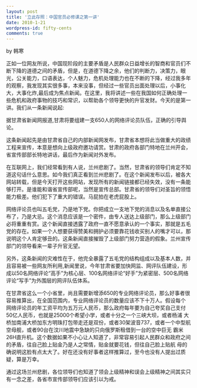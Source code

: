 ```yaml
---
layout: post
title: '立此存照：中国官员必修课之第一讲'
date: 2010-1-21
wordpress-id: fifty-cents
comments: true
---
```

by 韩寒

正如一位网友所说，中国现阶段的主要矛盾是人民群众日益增长的智商和官员们不断下降的道德之间的矛盾，但是，在道德下降之余，他们的判断力，决策力，眼 光，公关能力，口语表达，个人魅力，危机处理能力也在不断的下降，经过我多年的观察，我发现其实很多事，本来没事，但经过一些官员出面处理以后，小事化 大，大事化炸,最后成为焦点新闻。在这里，我将讲述一些在我国如何正确处理一些危机和政府事物的技巧和常识，以帮助各个领导更快的升官发财。今天的是第一 讲。我们从一条新闻说起:

据甘肃省新闻网报道,甘肃将要组建一支650人的网络评论员队伍，正确的引导舆论。

这条新闻起先是由甘肃省自己的内部新闻网发布，甘肃省本想将此当做重大的政绩工程来宣传，本意是想向上级政府邀功请赏。甘肃的政府各部门特地在兰州开会，省宣传部部长特地讲话，最后作为新闻对外发布。

在互联网上，我们经常看到有人说，兰州悲剧了。当然，甘肃省的领导们肯定不知道这句话什么意思。如今我们真正看到兰州悲剧了。在这个新闻发布以后，被各大 网站转载，但是今天打开这些网站，发现所有的新闻链接都已经失效，没有一条能够打开。是谁能和谐省宣传部呢，当然是宣传总部。甘肃省的领导们对圣旨的领悟 能力极差。他们犯下了重大的错误。马屁拍在老虎屁股上。

网络评论员也叫五毛党，乃是地下党。你把成立一支地下党的消息以及名单直接公布了，乃是大忌。这个消息应该是一个密件，由专人送达上级部门，那么上级部门 必将重重有赏。这个新闻直接透露了政府一直不愿意承认的一个事实，那就是五毛党的存在。如果一个人想要获得赞美和拥护必须要靠花钱收买别人的嘴才可以，那 说明这个人肯定够丑的。这条新闻直接摧毁了上级部门努力营造的假象。兰州宣传部门的领导看来一辈子升官无望。

另外，这条新闻的灾难性在于，他完全暴露了五毛党的结构组成以及基本人数，并且容易被一些网友所利用,新闻里说，今年甘肃省要加快网监、网评队伍建设，形 成以50名网络评论“高手”为核心层、100名网络评论“好手”为紧密层、500名网络评论“写手”为外围层的网评队伍体系。

在甘肃省这么一个小省里，尚且需要新增添650的专业网络评论员，那么好事者很容易推算出，在全国范围内，专业网络评论员的数量应该不下十万人。假设每个 网络评论员的年工资平均为五万元人民币，那么政府每年要为自己夸奖自己支付50亿人民币，也就是25000个希望小学，或者十分之一个三峡大坝，或者杨浦 大桥加南浦大桥加东方明珠打包带走还是双份，或者30架波音737，或者一个中型航空母舰，或者90台在汶川地震中急缺的只向俄罗斯租借到一台的空中巨无 霸米26H直升机。这个数据如果不小心让人知道了，非常容易引起人民群众和政府之间的矛盾，往自己脸上贴金乃是人之常情，贴金就要花钱，但往自己脸上贴航 母的确说明这脸有点太大了。好在还没有好事者这样推算过，至今也没有人提出过质疑，算是万幸。

通过这场兰州悲剧，各位领导们也知道了领会上级精神和误会上级精神之间其实只有一念之差，各省市宣传部领导们应该引以为戒。
